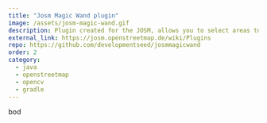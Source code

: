 ```yaml
---
title: "Josm Magic Wand plugin"
image: /assets/josm-magic-wand.gif
description: Plugin created for the JOSM, allows you to select areas to label using a range of colors, it is also possible to add areas and subtract selected areas.
external_link: https://josm.openstreetmap.de/wiki/Plugins
repo: https://github.com/developmentseed/josmmagicwand
order: 2
category: 
  - java
  - openstreetmap
  - opencv
  - gradle
---
```


bod
